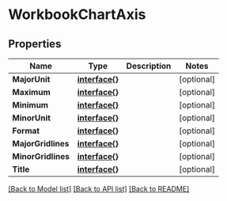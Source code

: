 # WorkbookChartAxis

## Properties

Name | Type | Description | Notes
------------ | ------------- | ------------- | -------------
**MajorUnit** | [**interface{}**](.md) |  | [optional] 
**Maximum** | [**interface{}**](.md) |  | [optional] 
**Minimum** | [**interface{}**](.md) |  | [optional] 
**MinorUnit** | [**interface{}**](.md) |  | [optional] 
**Format** | [**interface{}**](.md) |  | [optional] 
**MajorGridlines** | [**interface{}**](.md) |  | [optional] 
**MinorGridlines** | [**interface{}**](.md) |  | [optional] 
**Title** | [**interface{}**](.md) |  | [optional] 

[[Back to Model list]](../README.md#documentation-for-models) [[Back to API list]](../README.md#documentation-for-api-endpoints) [[Back to README]](../README.md)



